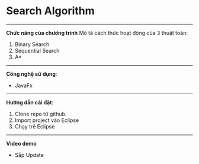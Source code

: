 # Search Algorithm
---
**Chức năng của chương trình**
Mô tả cách thức hoạt động của 3 thuật toán: 
1. Binary Search
2. Sequential Search 
3. A*
---
**Công nghệ sử dụng**:
  - JavaFx
---
**Hướng dẫn cài đặt**:
1. Clone repo từ github.
2. Import project vào Eclipse
3. Chạy trê Eclipse
---
**Video demo**
* Sắp Update

